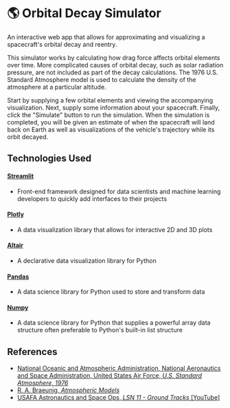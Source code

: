 # :earth_americas: Orbital Decay Simulator
An interactive web app that allows for approximating and visualizing a spacecraft's orbital decay and reentry.

This simulator works by calculating how drag force affects orbital elements over
time. More complicated causes of orbital decay, such as solar radiation pressure, are not included as part
of the decay calculations. The 1976 U.S. Standard Atmosphere model is used to calculate the density of the atmosphere at a
particular altitude.

Start by supplying a few orbital elements and viewing the accompanying visualization. Next, supply some information about your
spacecraft. Finally, click the "Simulate" button to run the simulation. When the simulation is completed, you will be given
an estimate of when the spacecraft will land back on Earth as well as visualizations of the vehicle's trajectory while its orbit decayed.

## Technologies Used
#### [Streamlit](https://streamlit.io/)
- Front-end framework designed for data scientists and machine learning developers to quickly add interfaces to their projects

#### [Plotly](https://plotly.com/)
- A data visualization library that allows for interactive 2D and 3D plots

#### [Altair](https://altair-viz.github.io/)
- A declarative data visualization library for Python

#### [Pandas](https://pandas.pydata.org/)
- A data science library for Python used to store and transform data

#### [Numpy](https://numpy.org/)
- A data science library for Python that supplies a powerful array data structure often preferable to Python's built-in list structure

## References
- [National Oceanic and Atmospheric Administration, National Aeronautics and Space Administration, United States Air Force, *U.S. Standard Atmosphere, 1976*](https://www.ngdc.noaa.gov/stp/space-weather/online-publications/miscellaneous/us-standard-atmosphere-1976/us-standard-atmosphere_st76-1562_noaa.pdf)
- [R. A. Braeunig, *Atmospheric Models*](http://www.braeunig.us/space/atmmodel.htm)
- [USAFA Astronautics and Space Ops, *LSN 11 - Ground Tracks* [YouTube]](https://youtu.be/Q4AQT0vDV_M)
